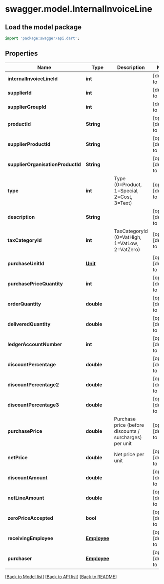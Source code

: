 # swagger.model.InternalInvoiceLine

## Load the model package
```dart
import 'package:swagger/api.dart';
```

## Properties
Name | Type | Description | Notes
------------ | ------------- | ------------- | -------------
**internalInvoiceLineId** | **int** |  | [default to null]
**supplierId** | **int** |  | [default to null]
**supplierGroupId** | **int** |  | [default to null]
**productId** | **String** |  | [optional] [default to null]
**supplierProductId** | **String** |  | [optional] [default to null]
**supplierOrganisationProductId** | **String** |  | [optional] [default to null]
**type** | **int** | Type (0&#x3D;Product, 1&#x3D;Special, 2&#x3D;Cost, 3&#x3D;Text) | [optional] [default to null]
**description** | **String** |  | [optional] [default to null]
**taxCategoryId** | **int** | TaxCategoryId (0&#x3D;VatHigh, 1&#x3D;VatLow, 2&#x3D;VatZero) | [optional] [default to null]
**purchaseUnitId** | [**Unit**](Unit.md) |  | [optional] [default to null]
**purchasePriceQuantity** | **int** |  | [optional] [default to null]
**orderQuantity** | **double** |  | [optional] [default to null]
**deliveredQuantity** | **double** |  | [optional] [default to null]
**ledgerAccountNumber** | **int** |  | [optional] [default to null]
**discountPercentage** | **double** |  | [optional] [default to null]
**discountPercentage2** | **double** |  | [optional] [default to null]
**discountPercentage3** | **double** |  | [optional] [default to null]
**purchasePrice** | **double** | Purchase price (before discounts / surcharges) per unit | [optional] [default to null]
**netPrice** | **double** | Net price per unit | [optional] [default to null]
**discountAmount** | **double** |  | [optional] [default to null]
**netLineAmount** | **double** |  | [optional] [default to null]
**zeroPriceAccepted** | **bool** |  | [optional] [default to null]
**receivingEmployee** | [**Employee**](Employee.md) |  | [optional] [default to null]
**purchaser** | [**Employee**](Employee.md) |  | [optional] [default to null]

[[Back to Model list]](../README.md#documentation-for-models) [[Back to API list]](../README.md#documentation-for-api-endpoints) [[Back to README]](../README.md)


